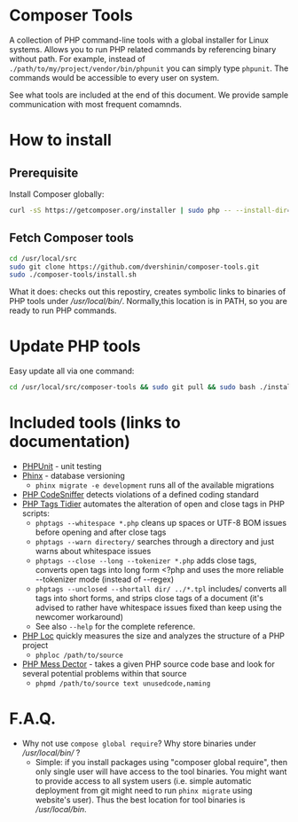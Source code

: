 # Composer Tools

A collection of PHP command-line tools with a global installer for Linux systems.
Allows you to run PHP related commands by referencing binary without path.
For example, instead of `./path/to/my/project/vendor/bin/phpunit` you can simply type `phpunit`. The commands would be accessible to every user on system.

See what tools are included at the end of this document. We provide sample communication with most frequent comamnds.

# How to install

## Prerequisite

Install Composer globally:

```bash
curl -sS https://getcomposer.org/installer | sudo php -- --install-dir=/usr/local/bin --filename=composer
```

## Fetch Composer tools

```bash
cd /usr/local/src
sudo git clone https://github.com/dvershinin/composer-tools.git
sudo ./composer-tools/install.sh
```

What it does: checks out this repostiry, creates symbolic links to binaries of PHP tools under */usr/local/bin/*.
Normally,this location is in PATH, so you are ready to run PHP commands.

# Update PHP tools

Easy update all via one command:

```bash
cd /usr/local/src/composer-tools && sudo git pull && sudo bash ./install.sh
```

# Included tools (links to documentation)

* [PHPUnit](https://phpunit.de/manual/current/en/writing-tests-for-phpunit.html) - unit testing
* [Phinx](http://docs.phinx.org/) - database versioning
  * `phinx migrate -e development` runs all of the available migrations
* [PHP CodeSniffer](https://github.com/squizlabs/PHP_CodeSniffer/wiki) detects violations of a defined coding standard
* [PHP Tags Tidier](http://fossil.include-once.org/phptags/index) automates the alteration of open and close tags in PHP scripts:
  * `phptags --whitespace *.php` cleans up spaces or UTF-8 BOM issues before opening and after close tags
  * `phptags --warn directory/` searches through a directory and just warns about whitespace issues
  * `phptags --close --long --tokenizer *.php` adds close tags, converts open tags into long form <?php and uses the more reliable --tokenizer mode (instead of --regex)
  * `phptags --unclosed --shortall dir/ ../*.tpl` includes/ converts all tags into short forms, and strips close tags of a document (it's advised to rather have whitespace issues fixed than keep using the newcomer workaround)
  * See also `--help` for the complete reference.
* [PHP Loc](https://github.com/sebastianbergmann/phploc)  quickly measures the size and analyzes the structure of a PHP project
  * `phploc /path/to/source`
* [PHP Mess Dector](http://phpmd.org/documentation/index.html) - takes a given PHP source code base and look for several potential problems within that source
  * `phpmd /path/to/source text unusedcode,naming`

# F.A.Q.
  * Why not use `compose global require`? Why store binaries under */usr/local/bin/* ?
    * Simple: if you install packages using "composer global require", then only single user will have access to the tool binaries. You might want to provide access to all system users (i.e. simple automatic deployment from git might need to run `phinx migrate` using website's user). Thus the best location for tool binaries is */usr/local/bin*.
